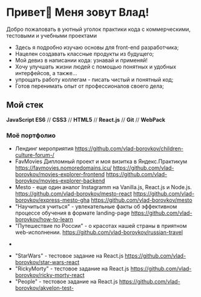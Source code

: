 # Привет👋 Меня зовут Влад!

Добро пожаловать в уютный уголок практики кода c коммерческими, тестовыми и учебными проектами

* Здесь я подробно изучаю основы для front-end разработчика;
* Нацелен создавать классные продукты из будущего;
* Мой девиз в написании кода: узнавай и применяй!
* Хочу улучшать жизни людей с помощью понятных и удобных интерфейсов, а также... 
* упрощать работу коллегам - писать чистый и понятный код;
* Готов перенимать опыт от профессионалов своего дела;

## Мой стек

**JavaScript ES6** // **CSS3** // **HTML5** // **React.js** // **Git** // **WebPack**

### Моё портфолио
*  Лендинг мероприятия https://github.com/vlad-borovkov/children-culture-forum-/
*  FavMovies Дипломный проект и моя визитка в Яндекс.Практикум https://favmovies.nomoredomains.icu/ https://github.com/vlad-borovkov/movies-explorer-frontend https://github.com/vlad-borovkov/movies-explorer-backend
*  Mesto - еще один аналог Instagramm на Vanilla.js, React.js и Node.js. https://github.com/vlad-borovkov/mesto-react https://github.com/vlad-borovkov/express-mesto-gha https://github.com/vlad-borovkov/mesto 
* "Научиться учиться" - увлекательные факты об эффективном процессе обучения в формате landing-page https://github.com/vlad-borovkov/how-to-learn
* "Путешествие по России" - о красотах нашей страны в приятном web-исполнении. https://github.com/vlad-borovkov/russian-travel
-
* "StarWars" - тестовое задание на React.js https://github.com/vlad-borovkov/star-wars-react
* "RickyMorty" - тестовое задание на React.js  https://github.com/vlad-borovkov/ricky-morty-react
* "People" - тестовое задание на React.js https://github.com/vlad-borovkov/akvelon-test-
